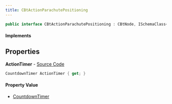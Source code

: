 ```yaml
---
title: CBtActionParachutePositioning
---
```


```csharp
public interface CBtActionParachutePositioning : CBtNode, ISchemaClass<CBtNode>, ISchemaClass<CBtActionParachutePositioning>, ISchemaField, ISchemaClass, INativeHandle
```

#### Implements

## Properties

**ActionTimer** - [Source Code](https://github.com/swiftly-solution/swiftlys2/blob/master/managed/src/SwiftlyS2.Generated/Schemas/Interfaces/CBtActionParachutePositioning.cs#L16)

```csharp
CountdownTimer ActionTimer { get; }
```

#### Property Value

- [CountdownTimer](/docs/api/shared/schemadefinitions/countdowntimer)

